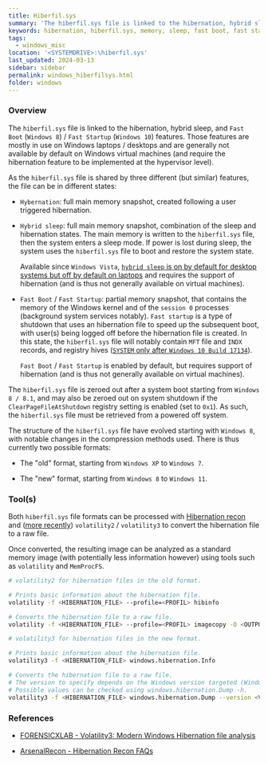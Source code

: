 ```yaml
---
title: Hiberfil.sys
summary: 'The hiberfil.sys file is linked to the hibernation, hybrid sleep, and Fast Boot (Windows 8) / Fast Startup (Windows 10) features. Those features are mostly in use on Windows laptops / desktops and are generally not available by default on Windows virtual machines.\n\nAs the hiberfil.sys file is shared by three features, the file can be in various states with its content being either a partial or a full memory snapshot. The partial memory snapshot, linked to the Fast Boot / Fast Startup feature, contains the Windows kernel and session 0 processes memory, notably including the MFT and registry hives.\n\nThe hiberfil.sys file is zeroed out after a system boot starting from Windows 8 / 8.1 and must thus be retrieved from a powered off system.\n\nThe structure of the hiberfil.sys file has evolved starting with Windows 8. Both the old and new formats can be analyzed using volatility, by first converting the hibernation file to a raw file using volatilty3 windows.hibernation.Dump plugin.'
keywords: hibernation, hiberfil.sys, memory, sleep, fast boot, fast startup, ClearPageFileAtShutdown, volatility, hibernation recon, hibernation.Dump
tags:
  - windows_misc
location: '<SYSTEMDRIVE>:\hiberfil.sys'
last_updated: 2024-03-13
sidebar: sidebar
permalink: windows_hiberfilsys.html
folder: windows
---
```


### Overview

The `hiberfil.sys` file is linked to the hibernation, hybrid sleep, and
`Fast Boot` (`Windows 8`) / `Fast Startup` (`Windows 10`) features. Those
features are mostly in use on Windows laptops / desktops and are generally not
available by default on Windows virtual machines (and require the hibernation
feature to be implemented at the hypervisor level).

As the `hiberfil.sys` file is shared by three different (but similar) features,
the file can be in different states:

  - `Hybernation`: full main memory snapshot, created following a user
    triggered hibernation.

  - `Hybrid sleep`: full main memory snapshot, combination of the sleep and
    hibernation states. The main memory is written to the `hiberfil.sys` file,
    then the system enters a sleep mode. If power is lost during sleep, the
    system uses the `hiberfil.sys` file to boot and restore the system state.

    Available since `Windows Vista`,
    [`hybrid sleep` is on by default for desktop systems but off by default on laptops](https://devblogs.microsoft.com/oldnewthing/20110510-00/?p=10703)
    and requires the support of hibernation (and is thus not generally
    available on virtual machines).

  - `Fast Boot` / `Fast Startup`: partial memory snapshot, that contains the
    memory of the Windows kernel and of the `session 0` processes (background
    system services notably). `Fast startup` is a type of shutdown that uses an
    hibernation file to speed up the subsequent boot, with user(s) being logged
    off before the hibernation file is created. In this state, the
    `hiberfil.sys` file will notably contain `MFT` file and `INDX` records, and
    registry hives
    ([`SYSTEM` only after `Windows 10 Build 17134`](https://arsenalrecon.com/products/hibernation-recon/faqs)).

    `Fast Boot` / `Fast Startup` is enabled by default, but requires support of
    hibernation (and is thus not generally available on virtual machines).

The `hiberfil.sys` file is zeroed out after a system boot starting from
`Windows 8 / 8.1`, and may also be zeroed out on system shutdown if the
`ClearPageFileAtShutdown` registry setting is enabled (set to `0x1`). As such,
the `hiberfil.sys` file must be retrieved from a powered off system.

The structure of the `hiberfil.sys` file have evolved starting with
`Windows 8`, with notable changes in the compression methods used. There is
thus currently two possible formats:

  - The "old" format, starting from `Windows XP` to `Windows 7`.

  - The "new" format, starting from `Windows 8` to `Windows 11`.

### Tool(s)

Both `hiberfil.sys` file formats can be processed with
[Hibernation recon](https://arsenalrecon.com/downloads)
and ([more recently](https://www.forensicxlab.com/posts/hibernation/))
`volatility2` / `volatility3` to convert the hibernation file to a raw file.

Once converted, the resulting image can be analyzed as a standard memory
image (with potentially less information however) using tools such as
`volatility` and `MemProcFS`.

```bash
# volatility2 for hibernation files in the old format.

# Prints basic information about the hibernation file.
volatility -f <HIBERNATION_FILE> --profile=<PROFIL> hibinfo

# Converts the hibernation file to a raw file.
volatility -f <HIBERNATION_FILE> --profile=<PROFIL> imagecopy -O <OUTPUT>

# volatility3 for hibernation files in the new format.

# Prints basic information about the hibernation file.
volatility3 -f <HIBERNATION_FILE> windows.hibernation.Info

# Converts the hibernation file to a raw file.
# The version to specify depends on the Windows version targeted (Windows 8/8.1 to Windows 11 23H2).
# Possible values can be checked using windows.hibernation.Dump -h.
volatility3 -f <HIBERNATION_FILE> windows.hibernation.Dump --version <VERSION>
```

### References

  - [FORENSICXLAB - Volatility3: Modern Windows Hibernation file analysis](https://www.forensicxlab.com/posts/hibernation/)

  - [ArsenalRecon - Hibernation Recon FAQs](https://arsenalrecon.com/products/hibernation-recon/faqs)
